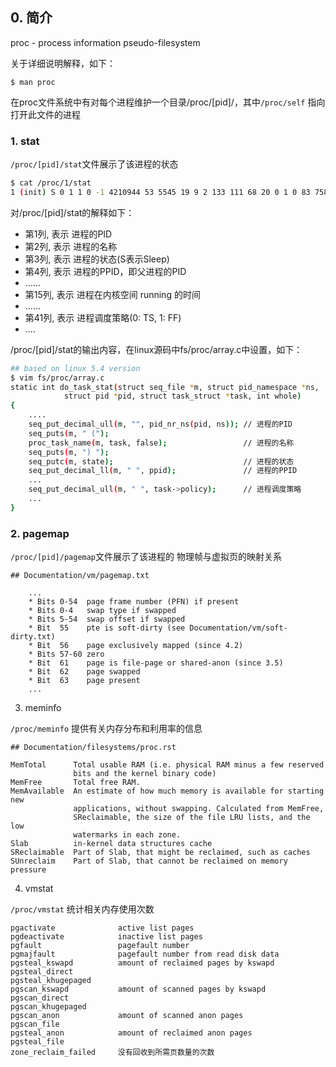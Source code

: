 ## 0. 简介

proc - process information pseudo-filesystem

关于详细说明解释，如下：

```
$ man proc
```

在proc文件系统中有对每个进程维护一个目录/proc/[pid]/，其中`/proc/self` 指向 打开此文件的进程

### 1. stat

`/proc/[pid]/stat`文件展示了该进程的状态

```bash
$ cat /proc/1/stat
1 (init) S 0 1 1 0 -1 4210944 53 5545 19 9 2 133 111 68 20 0 1 0 83 7581696 403 18446744073709551615 94829180252160 94829180995132 140729949788528 0 0 0 0 0 537414151 1 0 0 17 0 0 0 17 0 0 94829183095120 94829183107699 94829195890688 140729949790160 140729949790171 140729949790171 140729949790189 0
```

对/proc/[pid]/stat的解释如下：

* 第1列, 表示 进程的PID
* 第2列, 表示 进程的名称
* 第3列, 表示 进程的状态(S表示Sleep)
* 第4列, 表示 进程的PPID，即父进程的PID
* ……
* 第15列, 表示 进程在内核空间 running 的时间
* ……
* 第41列, 表示 进程调度策略(0: TS, 1: FF)
* ....

/proc/[pid]/stat的输出内容，在linux源码中fs/proc/array.c中设置，如下：

```bash
## based on linux 5.4 version
$ vim fs/proc/array.c
static int do_task_stat(struct seq_file *m, struct pid_namespace *ns,
			struct pid *pid, struct task_struct *task, int whole)
{
	....
	seq_put_decimal_ull(m, "", pid_nr_ns(pid, ns)); // 进程的PID
	seq_puts(m, " (");
	proc_task_name(m, task, false);                 // 进程的名称
	seq_puts(m, ") ");
	seq_putc(m, state);                             // 进程的状态
	seq_put_decimal_ll(m, " ", ppid);               // 进程的PPID
	...
	seq_put_decimal_ull(m, " ", task->policy);      // 进程调度策略
	...
}
```

### 2. pagemap

`/proc/[pid]/pagemap`文件展示了该进程的 物理帧与虚拟页的映射关系

```
## Documentation/vm/pagemap.txt

    ...
    * Bits 0-54  page frame number (PFN) if present
    * Bits 0-4   swap type if swapped
    * Bits 5-54  swap offset if swapped
    * Bit  55    pte is soft-dirty (see Documentation/vm/soft-dirty.txt)
    * Bit  56    page exclusively mapped (since 4.2)
    * Bits 57-60 zero
    * Bit  61    page is file-page or shared-anon (since 3.5)
    * Bit  62    page swapped
    * Bit  63    page present
    ...
```

3. meminfo

`/proc/meminfo` 提供有关内存分布和利用率的信息

```
## Documentation/filesystems/proc.rst

MemTotal      Total usable RAM (i.e. physical RAM minus a few reserved
              bits and the kernel binary code)
MemFree       Total free RAM.
MemAvailable  An estimate of how much memory is available for starting new
              applications, without swapping. Calculated from MemFree,
              SReclaimable, the size of the file LRU lists, and the low
              watermarks in each zone.
Slab          in-kernel data structures cache
SReclaimable  Part of Slab, that might be reclaimed, such as caches
SUnreclaim    Part of Slab, that cannot be reclaimed on memory pressure
```

4. vmstat

`/proc/vmstat` 统计相关内存使用次数

```
pgactivate              active list pages
pgdeactivate            inactive list pages
pgfault                 pagefault number
pgmajfault              pagefault number from read disk data
pgsteal_kswapd          amount of reclaimed pages by kswapd
pgsteal_direct
pgsteal_khugepaged
pgscan_kswapd           amount of scanned pages by kswapd
pgscan_direct
pgscan_khugepaged
pgscan_anon             amount of scanned anon pages
pgscan_file
pgsteal_anon            amount of reclaimed anon pages
pgsteal_file
zone_reclaim_failed     没有回收到所需页数量的次数
```

